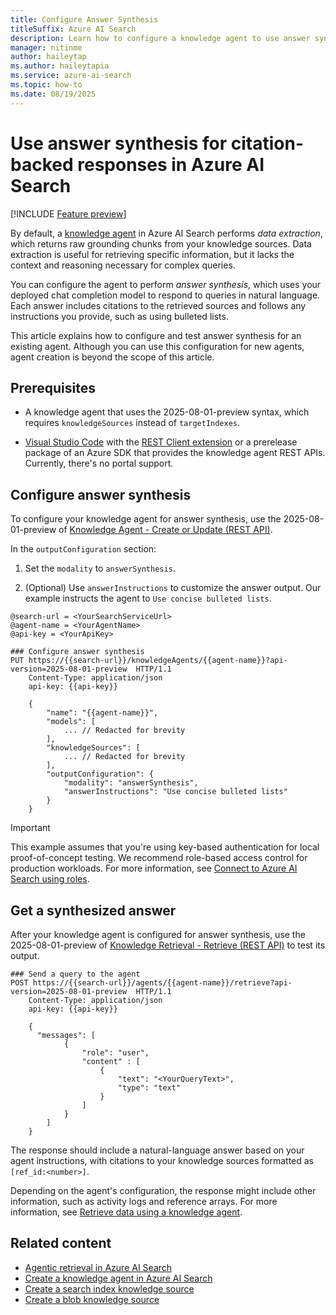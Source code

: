 ```yaml
---
title: Configure Answer Synthesis
titleSuffix: Azure AI Search
description: Learn how to configure a knowledge agent to use answer synthesis in Azure AI Search. At query time, the agent uses your deployed chat completion model to produce natural-language answers with citations from your knowledge sources.
manager: nitinme
author: haileytap
ms.author: haileytapia
ms.service: azure-ai-search
ms.topic: how-to
ms.date: 08/19/2025
---
```


# Use answer synthesis for citation-backed responses in Azure AI Search

[!INCLUDE [Feature preview](./includes/previews/preview-generic.md)]

By default, a [knowledge agent](search-agentic-retrieval-how-to-create.md) in Azure AI Search performs *data extraction*, which returns raw grounding chunks from your knowledge sources. Data extraction is useful for retrieving specific information, but it lacks the context and reasoning necessary for complex queries.

You can configure the agent to perform *answer synthesis*, which uses your deployed chat completion model to respond to queries in natural language. Each answer includes citations to the retrieved sources and follows any instructions you provide, such as using bulleted lists.

This article explains how to configure and test answer synthesis for an existing agent. Although you can use this configuration for new agents, agent creation is beyond the scope of this article.

## Prerequisites

+ A knowledge agent that uses the 2025-08-01-preview syntax, which requires `knowledgeSources` instead of `targetIndexes`.

+ [Visual Studio Code](https://code.visualstudio.com/) with the [REST Client extension](https://marketplace.visualstudio.com/items?itemName=humao.rest-client) or a prerelease package of an Azure SDK that provides the knowledge agent REST APIs. Currently, there's no portal support.

## Configure answer synthesis

To configure your knowledge agent for answer synthesis, use the 2025-08-01-preview of [Knowledge Agent - Create or Update (REST API)](/rest/api/searchservice/knowledge-agents/create-or-update?view=rest-searchservice-2025-08-01-preview&preserve-view=true).

In the `outputConfiguration` section:

1. Set the `modality` to `answerSynthesis`.

1. (Optional) Use `answerInstructions` to customize the answer output. Our example instructs the agent to `Use concise bulleted lists`.

```http
@search-url = <YourSearchServiceUrl>
@agent-name = <YourAgentName>
@api-key = <YourApiKey>

### Configure answer synthesis
PUT https://{{search-url}}/knowledgeAgents/{{agent-name}}?api-version=2025-08-01-preview  HTTP/1.1
    Content-Type: application/json
    api-key: {{api-key}}

    {
        "name": "{{agent-name}}",
        "models": [
            ... // Redacted for brevity
        ],
        "knowledgeSources": [
            ... // Redacted for brevity
        ],
        "outputConfiguration": {
            "modality": "answerSynthesis",
            "answerInstructions": "Use concise bulleted lists"
        }
    }
```

> [!IMPORTANT]
> This example assumes that you're using key-based authentication for local proof-of-concept testing. We recommend role-based access control for production workloads. For more information, see [Connect to Azure AI Search using roles](search-security-rbac.md).

<!--
1. (Optional) Set the `includeReferences` property to `true` or `false`.

    ```http
          "knowledgeSources" : [
              {
                  "name" : "<YourKnowledgeSource>", 
                  "includeReferences" : true,
                  "includeReferenceSourceData" : true
              }
          ]
    ```

1. (Optional) Set the `includeActivity` property to `true` to include an activity log in answers.

    ```http
        	"outputConfiguration": {
        		"modality": "answerSynthesis",
        		"answerInstructions": "Use concise bulleted lists",
        		"includeActivity": true
        	}
    ```
-->

## Get a synthesized answer

After your knowledge agent is configured for answer synthesis, use the 2025-08-01-preview of [Knowledge Retrieval - Retrieve (REST API)](/rest/api/searchservice/knowledge-retrieval/retrieve?view=rest-searchservice-2025-08-01-preview&preserve-view=true) to test its output.

```http
### Send a query to the agent
POST https://{{search-url}}/agents/{{agent-name}}/retrieve?api-version=2025-08-01-preview  HTTP/1.1
    Content-Type: application/json
    api-key: {{api-key}}
        
    {
      "messages": [
            {
                "role": "user",
                "content" : [
                    {
                        "text": "<YourQueryText>",
                        "type": "text"
                    }
                ]
            }
        ]
    }
```

The response should include a natural-language answer based on your agent instructions, with citations to your knowledge sources formatted as `[ref_id:<number>]`.

<!--
For example, if your instructions are `Use concise bulleted lists` and your query is `What are my vision benefits?`, the response might look like this:

```json

```
-->

Depending on the agent's configuration, the response might include other information, such as activity logs and reference arrays. For more information, see [Retrieve data using a knowledge agent](search-agentic-retrieval-how-to-retrieve.md).

## Related content

+ [Agentic retrieval in Azure AI Search](search-agentic-retrieval-concept.md)
+ [Create a knowledge agent in Azure AI Search](search-agentic-retrieval-how-to-create.md)
+ [Create a search index knowledge source](search-knowledge-source-how-to-index.md)
+ [Create a blob knowledge source](search-knowledge-source-how-to-blob.md)
